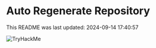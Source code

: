 # Auto Regenerate Repository

This README was last updated: 2024-09-14 17:40:57

 ![TryHackMe](https://tryhackme.com/badge/533634)